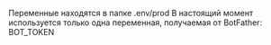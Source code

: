 Переменные находятся в папке .env/prod
В настоящий момент используется только одна переменная, получаемая от BotFather:
BOT_TOKEN